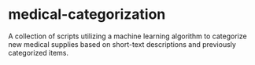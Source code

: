 # medical-categorization
A collection of scripts utilizing a machine learning algorithm to categorize new medical supplies based on short-text descriptions and previously categorized items.
